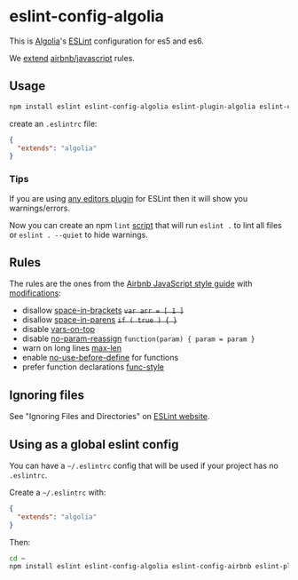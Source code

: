 # eslint-config-algolia

This is [Algolia](https://www.algolia.com/)'s [ESLint](http://eslint.org/) configuration for es5 and es6.

We [extend](http://eslint.org/docs/user-guide/configuring.html#extending-configuration-files) [airbnb/javascript](https://github.com/airbnb/javascript) rules.

## Usage

```sh
npm install eslint eslint-config-algolia eslint-plugin-algolia eslint-config-airbnb eslint-plugin-react babel-eslint --save-dev
```

create an `.eslintrc` file:
```json
{
  "extends": "algolia"
}
```

### Tips

If you are using [any editors plugin](http://eslint.org/docs/user-guide/integrations.html#editors) for ESLint then it will show you warnings/errors.

Now you can create an npm `lint` [script](https://docs.npmjs.com/files/package.json#scripts) that will run `eslint .` to lint all files or `eslint . --quiet` to hide warnings.

## Rules

The rules are the ones from the [Airbnb JavaScript style guide](https://github.com/airbnb/javascript#airbnb-javascript-style-guide-) with [modifications](./index.js):

- disallow [space-in-brackets](http://eslint.org/docs/rules/space-in-brackets) ~~`var arr = [ 1 ]`~~
- disallow [space-in-parens](http://eslint.org/docs/rules/space-in-parens) ~~`if ( true ) { }`~~
- disable [vars-on-top](http://eslint.org/docs/rules/vars-on-top)
- disable [no-param-reassign](http://eslint.org/docs/rules/no-param-reassign) `function(param) { param = param }`
- warn on long lines [max-len](http://eslint.org/docs/rules/max-len)
- enable [no-use-before-define](http://eslint.org/docs/rules/no-use-before-define) for functions
- prefer function declarations [func-style](http://eslint.org/docs/rules/)

## Ignoring files

See "Ignoring Files and Directories" on [ESLint website](http://eslint.org/docs/user-guide/configuring.html#ignoring-files-and-directories).

## Using as a global eslint config

You can have a `~/.eslintrc` config that will be used if your project has no `.eslintrc`.

Create a `~/.eslintrc` with:

```json
{
  "extends": "algolia"
}
```

Then:

```sh
cd ~
npm install eslint eslint-config-algolia eslint-config-airbnb eslint-plugin-react
```

